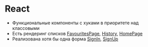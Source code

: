 # React

- Функциональные компоненты с хуками в приоритете над классовыми
- Есть рендеринг списков [FavouritesPage](./src/pages/FavouritesPage.tsx), [History](./src/pages/History.tsx), [HomePage](./src/pages/HomePage.tsx)
- Реализована хотя бы одна форма [SignIn](./src/pages/SignIn.tsx), [SignUp](./src/pages/SignUp.tsx)